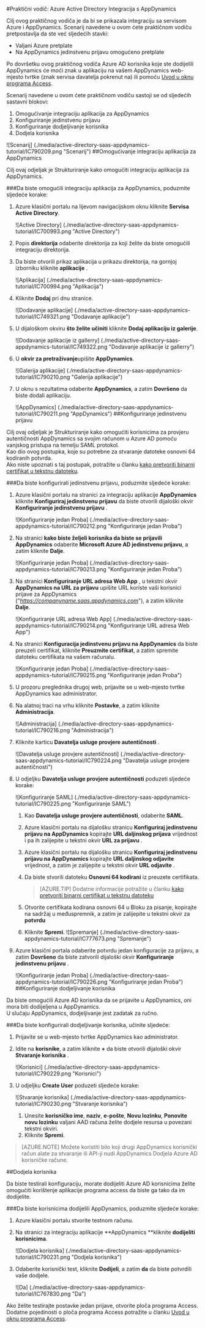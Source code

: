 <properties 
    pageTitle="Praktični vodič: Azure Active Directory Integracija s AppDynamics | Microsoft Azure" 
    description="Saznajte kako koristiti AppDynamics s Azure Active Directory da biste omogućili jedinstvenu prijavu, automatiziranog dodjele resursa i više!" 
    services="active-directory" 
    authors="jeevansd"  
    documentationCenter="na" 
    manager="femila"/>
<tags 
    ms.service="active-directory" 
    ms.devlang="na" 
    ms.topic="article" 
    ms.tgt_pltfrm="na" 
    ms.workload="identity" 
    ms.date="09/29/2016" 
    ms.author="jeedes" />

#<a name="tutorial-azure-active-directory-integration-with-appdynamics"></a>Praktični vodič: Azure Active Directory Integracija s AppDynamics

Cilj ovog praktičnog vodiča je da bi se prikazala integraciju sa servisom Azure i AppDynamics. Scenarij navedene u ovom ćete praktičnom vodiču pretpostavlja da ste već sljedećih stavki:

-   Valjani Azure pretplate
-   Na AppDynamics jedinstvenu prijavu omogućeno pretplate

Po dovršetku ovog praktičnog vodiča Azure AD korisnika koje ste dodijelili AppDynamics će moći znak u aplikaciju na vašem AppDynamics web-mjesto tvrtke (znak servisa davatelja pokrenut na) ili pomoću [Uvod u oknu programa Access](active-directory-saas-access-panel-introduction.md).

Scenarij navedene u ovom ćete praktičnom vodiču sastoji se od sljedećih sastavni blokovi:

1.  Omogućivanje integraciju aplikacija za AppDynamics
2.  Konfiguriranje jedinstvenu prijavu
3.  Konfiguriranje dodjeljivanje korisnika
4.  Dodjela korisnika

![Scenarij] (./media/active-directory-saas-appdynamics-tutorial/IC790209.png "Scenarij")
##<a name="enabling-the-application-integration-for-appdynamics"></a>Omogućivanje integraciju aplikacija za AppDynamics

Cilj ovaj odjeljak je Strukturiranje kako omogućiti integraciju aplikacija za AppDynamics.

###<a name="to-enable-the-application-integration-for-appdynamics-perform-the-following-steps"></a>Da biste omogućili integraciju aplikacija za AppDynamics, poduzmite sljedeće korake:

1.  Azure klasični portalu na lijevom navigacijskom oknu kliknite **Servisa Active Directory**.

    ![Active Directory] (./media/active-directory-saas-appdynamics-tutorial/IC700993.png "Active Directory")

2.  Popis **direktorija** odaberite direktorija za koji želite da biste omogućili integraciju direktorija.

3.  Da biste otvorili prikaz aplikacija u prikazu direktorija, na gornjoj izborniku kliknite **aplikacije** .

    ![Aplikacija] (./media/active-directory-saas-appdynamics-tutorial/IC700994.png "Aplikacija")

4.  Kliknite **Dodaj** pri dnu stranice.

    ![Dodavanje aplikacije] (./media/active-directory-saas-appdynamics-tutorial/IC749321.png "Dodavanje aplikacije")

5.  U dijaloškom okviru **što želite učiniti** kliknite **Dodaj aplikaciju iz galerije**.

    ![Dodavanje aplikacije iz gallerry] (./media/active-directory-saas-appdynamics-tutorial/IC749322.png "Dodavanje aplikacije iz gallerry")

6.  U **okvir za pretraživanje**upišite **AppDynamics**.

    ![Galerija aplikacije] (./media/active-directory-saas-appdynamics-tutorial/IC790210.png "Galerija aplikacije")

7.  U oknu s rezultatima odaberite **AppDynamics**, a zatim **Dovršeno** da biste dodali aplikaciju.

    ![AppDynamics] (./media/active-directory-saas-appdynamics-tutorial/IC790211.png "AppDynamics")
##<a name="configuring-single-sign-on"></a>Konfiguriranje jedinstvenu prijavu

Cilj ovaj odjeljak je Strukturiranje kako omogućiti korisnicima za provjeru autentičnosti AppDynamics sa svojim računom u Azure AD pomoću vanjskog pristupa na temelju SAML protokol.  
Kao dio ovog postupka, koje su potrebne za stvaranje datoteke osnovni 64 kodiranih potvrda.  
Ako niste upoznati s taj postupak, potražite u članku [kako pretvoriti binarni certifikat u tekstnu datoteku](http://youtu.be/PlgrzUZ-Y1o).

###<a name="to-configure-single-sign-on-perform-the-following-steps"></a>Da biste konfigurirali jedinstvenu prijavu, poduzmite sljedeće korake:

1.  Azure klasični portalu na stranici za integraciju aplikacije **AppDynamics** kliknite **Konfiguriraj jedinstvenu prijavu** da biste otvorili dijaloški okvir **Konfiguriranje jedinstvenu prijavu** .

    ![Konfiguriranje jedan Proba] (./media/active-directory-saas-appdynamics-tutorial/IC790212.png "Konfiguriranje jedan Proba")

2.  Na stranici **kako biste željeli korisnika da biste se prijavili AppDynamics** odaberite **Microsoft Azure AD jedinstvenu prijavu**, a zatim kliknite **Dalje**.

    ![Konfiguriranje jedan Proba] (./media/active-directory-saas-appdynamics-tutorial/IC790213.png "Konfiguriranje jedan Proba")

3.  Na stranici **Konfiguriranje URL adresa Web App** , u tekstni okvir **AppDynamics na URL za prijavu** upišite URL koriste vaši korisnici prijave za AppDynamics ("*https://companyname.saas.appdynamics.com*"), a zatim kliknite **Dalje**.

    ![Konfiguriranje URL adresa Web App] (./media/active-directory-saas-appdynamics-tutorial/IC790214.png "Konfiguriranje URL adresa Web App")

4.  Na stranici **Konfiguracija jedinstvenu prijavu na AppDynamics** da biste preuzeli certifikat, kliknite **Preuzmite certifikat**, a zatim spremite datoteku certifikata na vašem računalu.

    ![Konfiguriranje jedan Proba] (./media/active-directory-saas-appdynamics-tutorial/IC790215.png "Konfiguriranje jedan Proba")

5.  U prozoru preglednika drugoj web, prijavite se u web-mjesto tvrtke AppDynamics kao administrator.

6.  Na alatnoj traci na vrhu kliknite **Postavke**, a zatim kliknite **Administracija**.

    ![Administracija] (./media/active-directory-saas-appdynamics-tutorial/IC790216.png "Administracija")

7.  Kliknite karticu **Davatelja usluge provjere autentičnosti** .

    ![Davatelja usluge provjere autentičnosti] (./media/active-directory-saas-appdynamics-tutorial/IC790224.png "Davatelja usluge provjere autentičnosti")

8.  U odjeljku **Davatelja usluge provjere autentičnosti** poduzeti sljedeće korake:

    ![Konfiguriranje SAML] (./media/active-directory-saas-appdynamics-tutorial/IC790225.png "Konfiguriranje SAML")

    1.  Kao **Davatelja usluge provjere autentičnosti**, odaberite **SAML**.
    2.  Azure klasični portalu na dijalošku stranicu **Konfiguriraj jedinstvenu prijavu na AppDynamics** kopirajte **URL daljinskog prijava** vrijednost i pa ih zalijepite u tekstni okvir **URL za prijavu** .
    3.  Azure klasični portalu na dijalošku stranicu **Konfiguriraj jedinstvenu prijavu na AppDynamics** kopirajte **URL daljinskog odjavite** vrijednost, a zatim je zalijepite u tekstni okvir **URL odjavite** .
    4.  Da biste stvorili datoteku **Osnovni 64 kodirani** iz preuzete certifikata.  

        >[AZURE.TIP] Dodatne informacije potražite u članku [kako pretvoriti binarni certifikat u tekstnu datoteku](http://youtu.be/PlgrzUZ-Y1o)

    5.  Otvorite certifikata kodirana osnovni 64 u Bloku za pisanje, kopirajte na sadržaj u međuspremnik, a zatim je zalijepite u tekstni okvir za **potvrdu**
    6.  Kliknite **Spremi**.
        ![Spremanje] (./media/active-directory-saas-appdynamics-tutorial/IC777673.png "Spremanje")

9.  Azure klasični portala odaberite potvrdu jedan konfiguracije za prijavu, a zatim **Dovršeno** da biste zatvorili dijaloški okvir **Konfiguriranje jedinstvenu prijavu** .

    ![Konfiguriranje jedan Proba] (./media/active-directory-saas-appdynamics-tutorial/IC790226.png "Konfiguriranje jedan Proba")
##<a name="configuring-user-provisioning"></a>Konfiguriranje dodjeljivanje korisnika

Da biste omogućili Azure AD korisnika da se prijavite u AppDynamics, oni mora biti dodijeljena u AppDynamics.  
U slučaju AppDynamics, dodjeljivanje jest zadatak za ručno.

###<a name="to-configure-user-provisioning-perform-the-following-steps"></a>Da biste konfigurirali dodjeljivanje korisnika, učinite sljedeće:

1.  Prijavite se u web-mjesto tvrtke AppDynamics kao administrator.

2.  Idite na **korisnike**, a zatim kliknite **+** da biste otvorili dijaloški okvir **Stvaranje korisnika** .

    ![Korisnici] (./media/active-directory-saas-appdynamics-tutorial/IC790229.png "Korisnici")

3.  U odjeljku **Create User** poduzeti sljedeće korake:

    ![Stvaranje korisnika] (./media/active-directory-saas-appdynamics-tutorial/IC790230.png "Stvaranje korisnika")

    1.  Unesite **korisničko ime**, **naziv**, **e-pošte**, **Novu lozinku**, **Ponovite novu lozinku** valjani AAD računa želite dodjele resursa u povezani tekstni okviri.
    2.  Kliknite **Spremi**.

>[AZURE.NOTE] Možete koristiti bilo koji drugi AppDynamics korisnički račun alate za stvaranje ili API-ji nudi AppDynamics Dodjela Azure AD korisničke račune.

##<a name="assigning-users"></a>Dodjela korisnika

Da biste testirali konfiguraciju, morate dodijeliti Azure AD korisnicima želite omogućiti korištenje aplikacije programa access da biste ga tako da im dodijelite.

###<a name="to-assign-users-to-appdynamics-perform-the-following-steps"></a>Da biste korisnicima dodijelili AppDynamics, poduzmite sljedeće korake:

1.  Azure klasični portalu stvorite testnom računu.

2.  Na stranici za integraciju aplikacije **AppDynamics **kliknite **dodijeliti korisnicima**.

    ![Dodjela korisnika] (./media/active-directory-saas-appdynamics-tutorial/IC790231.png "Dodjela korisnika")

3.  Odaberite korisnički test, kliknite **Dodijeli**, a zatim **da** da biste potvrdili vaše dodjele.

    ![Da] (./media/active-directory-saas-appdynamics-tutorial/IC767830.png "Da")

Ako želite testirajte postavke jedan prijave, otvorite ploča programa Access. Dodatne pojedinosti o ploča programa Access potražite u članku [Uvod u oknu programa Access](active-directory-saas-access-panel-introduction.md).

